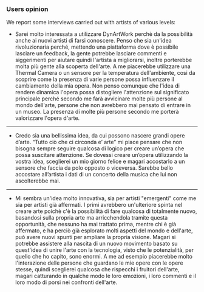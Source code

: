 ### Users opinion



We report some interviews carried out with artists of various levels:



- Sarei molto interessata a utilizzare DynArtWork perchè da la possibilità anche ai nuovi artisti di farsi conoscere. Penso che sia un'idea rivoluzionaria perché, mettendo una piattaforma dove è possibile lasciare un feedback, la gente potrebbe lasciare commenti e siggerimenti per aiutare quindi l'artista a migliorarsi, inoltre porterebbe molta più gente alla scoperta dell'arte.
  A me piacerebbe utilizzare una Thermal Camera o un sensore per la  temperatura dell'ambiente, cosi da scoprire come la presenza di varie persone possa influenzare il cambiamento della mia opera.
  Non penso comunque che l'idea di rendere dinamica l'opera possa distogliere l'attenzione sul significato principale perché secondo me farà avvicinare molte più persone al mondo dell'arte, persone che non avrebbero mai pensato di entrare in un museo. La presenza di molte più persone secondo me porterà valorizzare l'opera d'arte.

  

---



- Credo sia una bellissima idea, da cui possono nascere grandi opere d’arte.
  “Tutto ciò che ci circonda e’ arte” mi piace pensare che non bisogna sempre seguire qualcosa di logico per creare un’opera che possa suscitare attenzione.
  Se dovessi creare un’opera utilizzando la vostra idea, sceglierei un mio giorno felice e magari accostarlo a un sensore che faccia da polo opposto o viceversa.
  Sarebbe bello accostare all’artista i dati di un concerto della musica che lui non ascolterebbe mai.

  

---



- Mi sembra un'idea molto innovativa, sia per artisti "emergenti" come me sia per artisti già affermati. I primi avrebbero un'ulteriore spinta nel creare arte poichè c'è la possibilità di fare qualcosa di totalmente nuovo, basandosi sulla propria arte ma arricchendola tramite questa opportunità, che nessuno ha mai trattato prima, mentre chi è già affermato, e ha perciò già esplorato molti aspetti del mondo e dell'arte, può avere nuovi spunti per ampliare la propria visione. Magari si potrebbe assistere alla nascita di un nuovo movimento basato su quest'idea di unire l'arte con la tecnologia, visto che le potenzialità, per quello che ho capito, sono enormi. A me ad esempio piacerebbe molto l'interazione delle persone che guardano le mie opere con le opere stesse, quindi sceglierei qualcosa che rispecchi i fruitori dell'arte, magari catturando in qualche modo le loro emozioni, i loro commenti e il loro modo di porsi nei confronti dell'arte. 